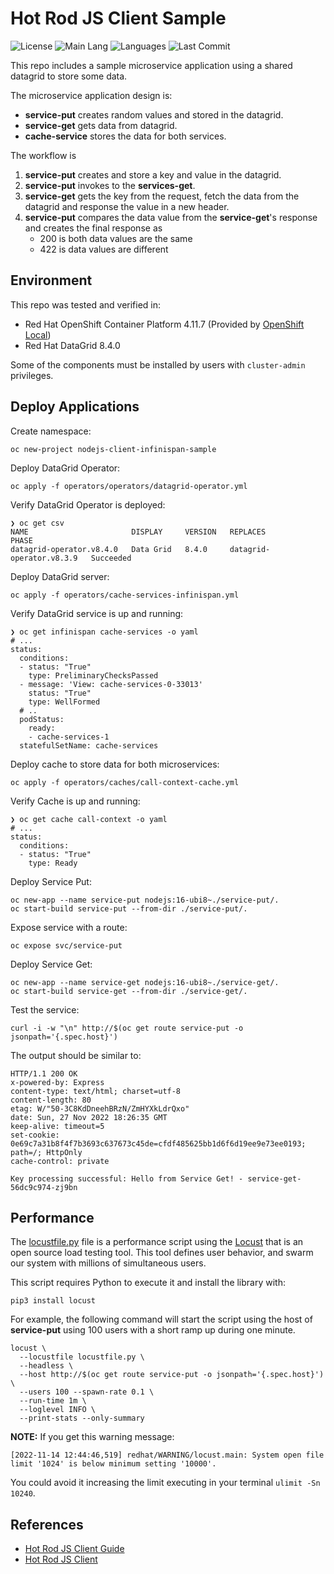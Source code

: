 # Hot Rod JS Client Sample

![License](https://img.shields.io/github/license/rmarting/nodejs-client-infinispan-sample?style=plastic)
![Main Lang](https://img.shields.io/github/languages/top/rmarting/nodejs-client-infinispan-sample)
![Languages](https://img.shields.io/github/languages/count/rmarting/nodejs-client-infinispan-sample)
![Last Commit](https://img.shields.io/github/last-commit/rmarting/nodejs-client-infinispan-sample)

This repo includes a sample microservice application using a shared datagrid to store some data.

The microservice application design is:

* **service-put** creates random values and stored in the datagrid.
* **service-get** gets data from datagrid.
* **cache-service** stores the data for both services.

The workflow is

1. **service-put** creates and store a key and value in the datagrid.
2. **service-put** invokes to the **services-get**.
3. **service-get** gets the key from the request, fetch the data from the datagrid and response the value in a new header.
4. **service-put** compares the data value from the **service-get**'s response and creates the final response as
    * 200 is both data values are the same
    * 422 is data values are different

## Environment

This repo was tested and verified in:

* Red Hat OpenShift Container Platform 4.11.7 (Provided by [OpenShift Local](https://developers.redhat.com/products/openshift-local/overview))
* Red Hat DataGrid 8.4.0

Some of the components must be installed by users with `cluster-admin` privileges.

## Deploy Applications

Create namespace:

```shell
oc new-project nodejs-client-infinispan-sample
```

Deploy DataGrid Operator:

```shell
oc apply -f operators/operators/datagrid-operator.yml 
```

Verify DataGrid Operator is deployed:

```shell
❯ oc get csv
NAME                       DISPLAY     VERSION   REPLACES                   PHASE
datagrid-operator.v8.4.0   Data Grid   8.4.0     datagrid-operator.v8.3.9   Succeeded
```

Deploy DataGrid server:

```shell
oc apply -f operators/cache-services-infinispan.yml 
```

Verify DataGrid service is up and running:

```shell
❯ oc get infinispan cache-services -o yaml
# ...
status:
  conditions:
  - status: "True"
    type: PreliminaryChecksPassed
  - message: 'View: cache-services-0-33013'
    status: "True"
    type: WellFormed
  # ..
  podStatus:
    ready:
    - cache-services-1
  statefulSetName: cache-services
```

Deploy cache to store data for both microservices:

```shell
oc apply -f operators/caches/call-context-cache.yml 
```

Verify Cache is up and running:

```shell
❯ oc get cache call-context -o yaml
# ...
status:
  conditions:
  - status: "True"
    type: Ready
```

Deploy Service Put:

```shell
oc new-app --name service-put nodejs:16-ubi8~./service-put/.
oc start-build service-put --from-dir ./service-put/.
```

Expose service with a route:

```shell
oc expose svc/service-put
```

Deploy Service Get:

```shell
oc new-app --name service-get nodejs:16-ubi8~./service-get/.
oc start-build service-get --from-dir ./service-get/.
```

Test the service:

```shell
curl -i -w "\n" http://$(oc get route service-put -o jsonpath='{.spec.host}')
```

The output should be similar to:

```shell
HTTP/1.1 200 OK
x-powered-by: Express
content-type: text/html; charset=utf-8
content-length: 80
etag: W/"50-3C8KdDneehBRzN/ZmHYXkLdrQxo"
date: Sun, 27 Nov 2022 18:26:35 GMT
keep-alive: timeout=5
set-cookie: 0e69c7a31b8f4f7b3693c637673c45de=cfdf485625bb1d6f6d19ee9e73ee0193; path=/; HttpOnly
cache-control: private

Key processing successful: Hello from Service Get! - service-get-56dc9c974-zj9bn
```

## Performance

The [locustfile.py](locustfile.py) file is a performance script using the
[Locust](https://docs.locust.io/en/stable/writing-a-locustfile.html) that is an open source load testing tool.
This tool defines user behavior, and swarm our system with millions of simultaneous users.

This script requires Python to execute it and install the library with:

```shell
pip3 install locust
```

For example, the following command will start the script using the host of **service-put** using
100 users with a short ramp up during one minute. 

```shell
locust \
  --locustfile locustfile.py \
  --headless \
  --host http://$(oc get route service-put -o jsonpath='{.spec.host}') \
  --users 100 --spawn-rate 0.1 \
  --run-time 1m \
  --loglevel INFO \
  --print-stats --only-summary
```

**NOTE:** If you get this warning message:

`[2022-11-14 12:44:46,519] redhat/WARNING/locust.main: System open file limit '1024' is below minimum setting '10000'.`

You could avoid it increasing the limit executing in your terminal `ulimit -Sn 10240`.

## References

* [Hot Rod JS Client Guide](https://infinispan.org/docs/hotrod-clients/js/latest/js_client.html)
* [Hot Rod JS Client](https://github.com/infinispan/js-client)
